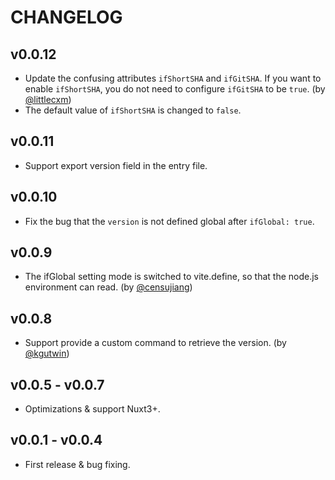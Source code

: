 # CHANGELOG


## v0.0.12

* Update the confusing attributes `ifShortSHA` and `ifGitSHA`. If you want to enable `ifShortSHA`, you do not need to configure `ifGitSHA` to be `true`. (by [@littlecxm](https://github.com/ZhongxuYang/vite-plugin-version-mark/issues/8))
* The default value of `ifShortSHA` is changed to `false`.

## v0.0.11

* Support export version field in the entry file.

## v0.0.10

* Fix the bug that the `version` is not defined global after `ifGlobal: true`.

## v0.0.9

* The ifGlobal setting mode is switched to vite.define, so that the node.js environment can read. (by [@censujiang](https://github.com/ZhongxuYang/vite-plugin-version-mark/pull/4))

## v0.0.8

* Support provide a custom command to retrieve the version. (by [@kgutwin](https://github.com/kgutwin))

## v0.0.5 - v0.0.7

* Optimizations & support Nuxt3+.

## v0.0.1 - v0.0.4

* First release & bug fixing.